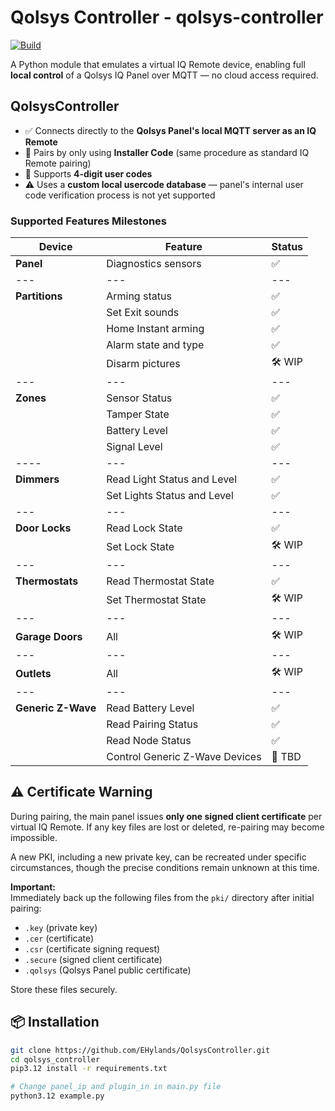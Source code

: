 # Qolsys Controller - qolsys-controller

[![Build](https://github.com/EHylands/QolsysController/actions/workflows/python-app.yml/badge.svg)](https://github.com/EHylands/QolsysController/actions/workflows/python-app.yml)

A Python module that emulates a virtual IQ Remote device, enabling full **local control** of a Qolsys IQ Panel over MQTT — no cloud access required.

## QolsysController
- ✅ Connects directly to the **Qolsys Panel's local MQTT server as an IQ Remote**
- 🔐 Pairs by only using **Installer Code** (same procedure as standard IQ Remote pairing)
- 🔢 Supports **4-digit user codes**
- ⚠️ Uses a **custom local usercode database** — panel's internal user code verification process is not yet supported

### Supported Features Milestones

| Device               | Feature                          | Status        |
|----|---|---|
| **Panel**            | Diagnostics sensors              | ✅  |
|---|---|---|
| **Partitions**       | Arming status                    | ✅ |
|                      | Set Exit sounds                  | ✅            |
|                      | Home Instant arming              | ✅            |
|                      | Alarm state and type             | ✅            |
|                      | Disarm pictures             | 🛠️ WIP            |
|---|---|---|
| **Zones**            | Sensor Status                    | ✅            |
|                      | Tamper State                     | ✅             |
|                      | Battery Level                    | ✅            |
|                      | Signal Level                     | ✅            |
|----|---|---|
| **Dimmers**           | Read Light Status and Level      | ✅            |
|                      | Set Lights Status and Level       | ✅           |
|---|---|---|
| **Door Locks**        | Read Lock State                  | ✅            |
|                      | Set Lock State                   | 🛠️ WIP        |
|---|---|---|
| **Thermostats**       | Read Thermostat State            | ✅            |
|                      | Set  Thermostat State            | 🛠️ WIP        |
|---|---|---|
| **Garage Doors**      | All                              | 🛠️ WIP        |
|---|---|---|
| **Outlets**           | All                              | 🛠️ WIP        |
|---|---|---|
| **Generic Z-Wave**   | Read Battery Level               | ✅ |
|                      | Read Pairing Status              | ✅ |
|                      | Read Node Status                 | ✅ |
|                      | Control Generic Z-Wave Devices   | 🔄 TBD       |


## ⚠️ Certificate Warning

During pairing, the main panel issues **only one signed client certificate** per virtual IQ Remote. If any key files are lost or deleted, re-pairing may become impossible. 

A new PKI, including a new private key, can be recreated under specific circumstances, though the precise conditions remain unknown at this time.

**Important:**  
Immediately back up the following files from the `pki/` directory after initial pairing:

- `.key` (private key)
- `.cer` (certificate)
- `.csr` (certificate signing request)
- `.secure` (signed client certificate)
- `.qolsys` (Qolsys Panel public certificate)

Store these files securely.

## 📦 Installation

```bash
git clone https://github.com/EHylands/QolsysController.git
cd qolsys_controller
pip3.12 install -r requirements.txt

# Change panel_ip and plugin_in in main.py file
python3.12 example.py
```
